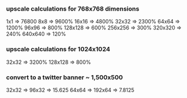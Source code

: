 


### upscale calculations for 768x768 dimensions
1x1 => 76800
8x8 => 9600%
16x16 => 4800%
32x32 => 2300%
64x64 => 1200%
96x96 => 800%
128x128 => 600%
256x256 => 300%
320x320 => 240%
640x640 => 120%

### upscale calculations for 1024x1024
32x32 => 3200%
128x128 => 800%

### convert to a twitter banner ~ 1,500x500
32x32 => 96x32 => 15.625
64x64 => 192x64 => 7.8125